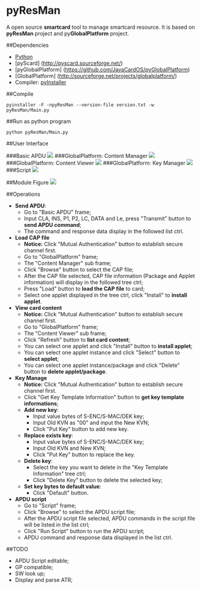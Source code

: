 # pyResMan
A open source **smartcard** tool to manage smartcard resource. It is based on **pyResMan** project and py**GlobalPlatform** project.

##Dependencies

* [Python](https://www.python.org/)
* [pyScard] (http://pyscard.sourceforge.net/)
* [pyGlobalPlatform] (https://github.com/JavaCardOS/pyGlobalPlatform)
* [GlobalPlatform] (http://sourceforge.net/projects/globalplatform/)
* Compiler: [pyInstaller](http://www.pyinstaller.org/)

##Compile

```
pyinstaller -F -npyResMan --version-file version.txt -w pyResMan/Main.py
```

##Run as python program

```
python pyResMan/Main.py
```


##User Interface

###Basic APDU
![](./images/pyResMan-basic-apdu.png)
###GlobalPlatform: Content Manager
![](./images/pyResMan-content-manager.png)
###GlobalPlatform: Content Viewer
![](./images/pyResMan-content-viewer.png)
###GlobalPlatform: Key Manager
![](./images/pyResMan-key-manager.png)
###Script
![](./images/pyResMan-script.png)

##Module Figure
![](./images/pyResMan.png)

##Operations

* **Send APDU**:
	* Go to "Basic APDU" frame;
	* Input CLA, INS, P1, P2, LC, DATA and Le, press "Transmit" button to **send APDU command**;
	* The command and response data display in the followed list ctrl.
* **Load CAP file**
	* **Notice:** Click "Mutual Authentication" button to establish secure channel first.
	* Go to "GlobalPlatform" frame;
	* The "Content Manager" sub frame;
	* Click "Browse" button to select the CAP file;
	* After the CAP file selected, CAP file information (Package and Applet information) will display in the followed tree ctrl;
	* Press "Load" button to **load the CAP file** to card;
	* Select one applet displayed in the tree ctrl, click "Install" to **install applet**.
* **View card content**
	* **Notice:** Click "Mutual Authentication" button to establish secure channel first.
	* Go to "GlobalPlatform" frame;
	* The "Content Viewer" sub frame;
	* Click "Refresh" button to **list card content**;
	* You can select one applet and click "Install" button to **install applet**;
	* You can select one applet instance and click "Select" button to **select applet**;
	* You can select one applet instance/package and click "Delete" button to **delete applet/package**.
* **Key Manage**
	* **Notice:** Click "Mutual Authentication" button to establish secure channel first.
	* Click "Get Key Template Information" button to **get key template informations**;
	* **Add new key**:
		* Input value bytes of S-ENC/S-MAC/DEK key;
		* Input Old KVN as "00" and input the New KVN;
		* Click "Put Key" button to add new key.
	* **Replace exists key**:
		* Input value bytes of S-ENC/S-MAC/DEK key;
		* Input Old KVN and New KVN;
		* Click "Put Key" button to replace the key.
	* **Delete key**:
		* Select the key you want to delete in the "Key Template Information" tree ctrl;
		* Click "Delete Key" button to delete the selected key;
	* **Set key bytes to default value**:
		* Click "Default" button.
* **APDU script**
	* Go to "Script" frame;
	* Click "Browse" to select the APDU script file;
	* After the APDU script file selected, APDU commands in the script file will be listed in the list ctrl;
	* Click "Run Script" button to run the APDU script;
	* APDU command and response data displayed in the list ctrl.

##TODO
* APDU Script editable;
* GP compatible;
* SW look up;
* Display and parse ATR;